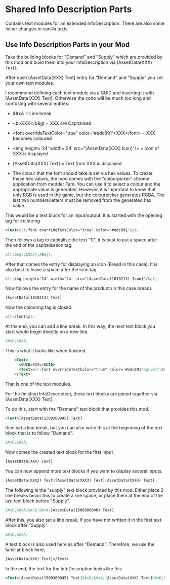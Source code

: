 # Shared Info Description Parts

Contains text modules for an extended InfoDescription.
There are also some minor changes to vanilla texts.

## Use Info Description Parts in your Mod

Take the building blocks for "Demand" and "Supply" which are provided by this mod and build them into your InfoDescription via [AssetData(XXX) Text].

After each [AssetData(XXX) Text] entry for "Demand" and "Supply" you set your own text modules.

I recommend defining each text module via a GUID and inserting it with [AssetData(XXX) Text]. Otherwise the code will be much too long and confusing with several entries.

- &#xD;&#xA = Line break

- &lt;b&gt;XXX&lt;/b&gt = XXX are Capitalised

- &lt;font overrideTextColor="true" color='#edc891'&gt;XXX&lt;/font&gt; = XXX becomes coloured

- &lt;img height='24' width='24' src="[AssetData(XXX) Icon]"/&gt; = Icon of XXX is displayed

- [AssetData(XXX) Text] = Text from XXX is displayed

- The colour that the font should take is set via hex values.
  To create these hex values, the mod comes with the "colourpicker" chrome application from modder Fam. You can use it to select a colour and the appropriate value is generated.
  However, it is important to know that only RGB is used in the game, but the colourpicker generates RGBA. The last two numbers/letters must be removed from the generated hex value.

This would be a text block for an input/output. It is started with the opening tag for colouring  

```xml
<Text>&lt;font overrideTextColor="true" color='#edc891'&gt;
```

Then follows a tag to capitalise the text "1t", it is best to put a space after the end of the capitalisation tag.

```xml
&lt;b&gt;1t&lt;/b&gt; 
```

After that comes the entry for displaying an icon (Bread in this case). It is also best to leave a space after the Icon tag.

```xml
&lt;img height='24' width='24' src="[AssetData(1010213) Icon]"/&gt; 

```

Now follows the entry for the name of the product (in this case bread).

```xml
[AssetData(1010213) Text]
```

Now the colouring tag is closed.

```xml
&lt;/font&gt;
```

At the end, you can add a line break. In this way, the next text block you start would begin directly on a new line.

```xml
&#xD;&#xA;
```

This is what it looks like when finished.

```xml
    <Text>
      <GUID>XXX</GUID>
      <Text>&lt;font overrideTextColor="true" color='#edc891'&gt;&lt;b&gt;1t&lt;/b&gt; &lt;img height='24' width='24' src="[AssetData(1010213) Icon]"/&gt; [AssetData(1010213) Text]&lt;/font&gt;&#xD;&#xA;</Text>
    </Text>
```

That is one of the text modules.

For the finished InfoDescription, these text blocks are joined together via [AssetData(XXX) Text].

To do this, start with the "Demand" text block that provides this mod.

```xml
<Text>[AssetData(1500300045) Text]
```

then set a line break, but you can also write this at the beginning of the text block that is to follow "Demand".

```xml
&#xD;&#xA;
```

Now comes the created text block for the first input

```xml
[AssetData(XXX) Text]
```

You can now append more text blocks if you want to display several inputs.

```xml
[AssetData(XXX2) Text][AssetData(XXX3) Text][AssetData(XXX4) Text]
```

The following is the "supply" text block provided by this mod. Either place 2 line breaks bevor this to create a line space, or place them at the end of the last text block before "Supply".

```xml
&#xD;&#xA;&#xD;&#xA;[AssetData(1500300046) Text]
```

After this, you also set a line break, if you have not written it in the first text block after "Supply".

```xml
&#xD;&#xA;
```

A text block is also used here as after "Demand". Therefore, we use the familiar block here.

```xml
[AssetData(XXX) Text]</Text>
```

In the end, the text for the InfoDescription looks like this

```xml
<Text>[AssetData(1500300045) Text]&#xD;&#xA;[AssetData(XXX) Text]&#xD;&#xA;&#xD;&#xA;[AssetData(1500300046) Text][AssetData(XXX) Text]</Text>
```
